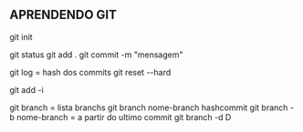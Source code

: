 ## APRENDENDO GIT

git init

git status
git add .
git commit -m "mensagem"

git log = hash dos commits
git reset --hard <hash>

git add -i

git branch = lista branchs
git branch nome-branch hashcommit
git branch -b nome-branch =  a partir do ultimo commit
git branch -d D
